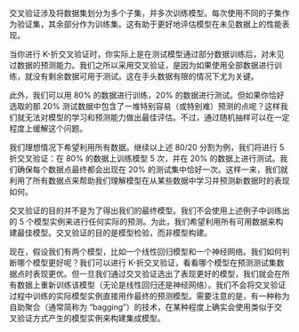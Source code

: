 
交叉验证涉及将数据集划分为多个子集，并多次训练模型。每次使用不同的子集作为验证集，其余部分作为训练集。这有助于更好地评估模型在未见数据上的性能表现。

当你进行 K-折交叉验证时，你实际上是在测试模型通过部分数据训练后，对未见过数据的预测能力。我们之所以采用交叉验证，是因为如果使用全部数据进行训练，就没有剩余数据可用于测试。这在手头数据有限的情况下尤为关键。

此外，我们可以用 80% 的数据进行训练，20% 的数据进行测试。但如果你恰好选取的那 20% 测试数据中包含了一堆特别容易（或特别难）预测的点呢？这样我们就无法对模型的学习和预测能力做出最佳评估。不过，通过随机抽样可以在一定程度上缓解这个问题。

我们理想情况下希望利用所有数据。继续以上述 80/20 分割为例，我们将进行 5 折交叉验证：在 80% 的数据上训练模型 5 次，并在 20% 的数据上进行测试。我们确保每个数据点最终都会出现在 20% 的测试集中恰好一次。这样一来，我们就利用了所有数据点来帮助我们理解模型在从某些数据中学习并预测新数据时的表现如何。

交叉验证的目的并不是为了得出我们的最终模型。我们不会使用上述例子中训练出的 5 个模型实例来进行任何实际的预测。为此，我们希望利用所有可用数据来构建最佳模型。交叉验证的目的是模型检验，而非模型构建。

现在，假设我们有两个模型，比如一个线性回归模型和一个神经网络。我们如何判断哪个模型更好呢？我们可以进行 K-折交叉验证，看看哪个模型在预测测试集数据点时表现更优。但一旦我们通过交叉验证选出了表现更好的模型，我们就会在所有数据上重新训练该模型（无论是线性回归还是神经网络）。我们不会将交叉验证过程中训练的实际模型实例直接用作最终的预测模型。需要注意的是，有一种称为自助聚合（通常简称为 “bagging”）的技术，在某种程度上确实会使用类似于交叉验证方式产生的模型实例来构建集成模型。

